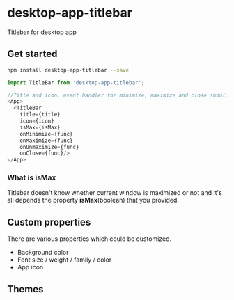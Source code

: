 # desktop-app-titlebar
Titlebar for desktop app

## Get started
```bash
npm install desktop-app-titlebar --save
```

```javascript
import TitleBar from 'desktop-app-titlebar';

//Title and icon, event handler for minimize, maximize and close should all be provided
<App>
  <TitleBar 
    title={title}
    icon={icon}
    isMax={isMax}
    onMinimize={func}
    onMaximize={func}
    onUnmaximize={func}
    onClose={func}/>
</App>

```

### What is **isMax**
Titlebar doesn't know whether current window is maximized or not and it's all depends the property **isMax**(boolean) that you provided.

## Custom properties
There are various properties which could be customized.

* Background color
* Font size / weight / family / color
* App icon

## Themes


